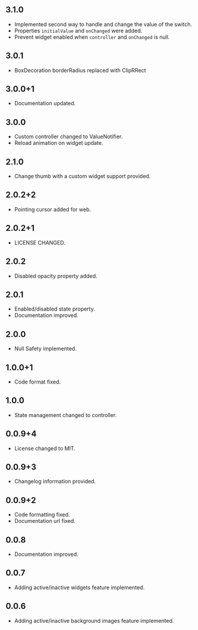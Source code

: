 ## 3.1.0

* Implemented second way to handle and change the value of the switch.
* Properties `initialValue` and `onChanged` were added.
* Prevent widget enabled when `controller` and `onChanged` is null.

## 3.0.1

* BoxDecoration borderRadius replaced with ClipRRect

## 3.0.0+1

* Documentation updated.

## 3.0.0

* Custom controller changed to ValueNotifier.
* Reload animation on widget update.

## 2.1.0

* Change thumb with a custom widget support provided.

## 2.0.2+2

* Pointing cursor added for web.

## 2.0.2+1

* LICENSE CHANGED.

## 2.0.2

* Disabled opacity property added.

## 2.0.1

* Enabled/disabled state property.
* Documentation improved.

## 2.0.0

* Null Safety implemented.

## 1.0.0+1

* Code format fixed.

## 1.0.0

* State management changed to controller.

## 0.0.9+4

* License changed to MIT.

## 0.0.9+3

* Changelog information provided.

## 0.0.9+2

* Code formatting fixed.
* Documentation url fixed.

## 0.0.8

* Documentation improved.

## 0.0.7

* Adding active/inactive widgets feature implemented.

## 0.0.6

* Adding active/inactive background images feature implemented.
